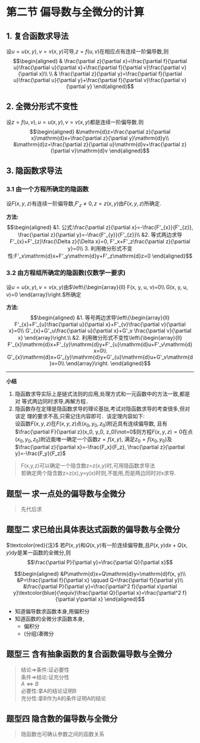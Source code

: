 # 第二节 偏导数与全微分的计算

## 1. 复合函数求导法
设$u=u(x, y), v=v(x, y)$可导,$z=f(u,v)$在相应点有连续一阶偏导数,则
$$\begin{aligned}
& \frac{\partial z}{\partial x}=\frac{\partial f}{\partial u}\frac{\partial u}{\partial x}+\frac{\partial f}{\partial v}\frac{\partial v}{\partial x}\\
\\
& \frac{\partial z}{\partial y}=\frac{\partial f}{\partial u}\frac{\partial u}{\partial y}+\frac{\partial f}{\partial v}\frac{\partial v}{\partial y}
\end{aligned}$$

## 2. 全微分形式不变性
设$z=f(u, v), u=u(x, y), v=v(x, y)$都是连续一阶偏导数.则
$$\begin{aligned}
&\mathrm{d}z=\frac{\partial z}{\partial x}\mathrm{d}x+\frac{\partial z}{\partial y}\mathrm{d}y\\
&\mathrm{d}z=\frac{\partial z}{\partial u}\mathrm{d}v+\frac{\partial z}{\partial v}\mathrm{d}v
\end{aligned}$$

## 3. 隐函数求导法
### 3.1 由一个方程所确定的隐函数 
设$F(x, y, z)$有连续一阶偏导数,$F'_z\not=0, z=z(x, y)$由$F(x, y, z)$所确定.

**方法:**  
$$\begin{aligned}
&1. 公式:\frac{\partial z}{\partial x}=-\frac{F'_{x}}{F'_{z}}, \frac{\partial z}{\partial y}=-\frac{F'_{y}}{F'_{z}}\\
&2. 等式两边求导F'_{x}+F'_{z}\frac{\Delta z}{\Delta x}=0, F'_x+F'_z\frac{\partial z}{\partial y}=0\\
3. 利用微分形式不变性:F'_x\mathrm{d}x+F'_y\mathrm{d}y+F'_z\mathrm{d}z=0
\end{aligned}$$

### 3.2 由方程组所确定的隐函数(仅数学一要求)
设$u=u(x, y), v=v(x, y)$由$\left\{\begin{array}{ll}
F(x, y, u, v)=0\\
G(x, y, u, v)=0
\end{array}\right.$所确定

**方法:** 
$$\begin{aligned}
&1. 等号两边求导\left\{\begin{array}{ll}
F'_{x}+F'_{u}\frac{\partial u}{\partial x}+F'_{v}\frac{\partial v}{\partial x}=0\\
G'_{x}+G'_u\frac{\partial u}{\partial x}+G'_v \frac{\partial v}{\partial x}
\end{array}\right.\\
&2. 利用微分形式不变性\left\{\begin{array}{ll}
F'_{x}\mathrm{d}x+F'_{y}\mathrm{d}y+F'_{u}\mathrm{d}u+F'_v\mathrm{d}x=0\\
G'_{x}\mathrm{d}x+G'_{y}\mathrm{d}y+G'_{u}\mathrm{d}u+G'_v\mathrm{d}x=0\\
\end{array}\right.
\end{aligned}$$

---

**小结**

1. 隐函数求导实际上是链式法则的应用,处理方式和一元函数中的方法一致,都是对 等式两边同时求导,再解方程．
2. 隐函数存在定理是隐函数求导的理论基拙,考试对隐函数求导的考查很多,但对该定 理的要求不高,只需记住内容即可．该定理内容如下:  
设函数$F(x,y,z)$在$F(x,y,z)$点$(x_0, y_0, z_0)$附近具有连续偏导数, 且有$\frac{\partial F}{\partial z}(x_0, y_0, z_0)\not=0$则方程$F(x, y, z)=0$在点$(x_0, y_0, z_0)$附近能唯一确定一个函数$z=f(x, y)$, 满足$z_0=f(x_0, y_0)$及$\frac{\partial z}{\partial x}=-\frac{F_x}{F_z}, \frac{\partial z}{\partial y}=-\frac{F_y}{F_z}$

> F(x,y,z)可以确定一个隐含数z=z(x,y)时,可用隐函数求导法  
> 若确定两个隐含数z=z(x),y=y(x)时则,不能用,而是两边同时对x求导.
> 

## 题型一 求一点处的偏导数与全微分

> 先代后求
> 

## 题型二 求已给出具体表达式函数的偏导数与全微分

$\textcolor{red}{注}$ 
若$P(x, y)$和$Q(x, y)$有一阶连续偏导数,且$P(x, y)\mathrm{d}x+Q(x, y)\mathrm{d}y$是某一函数的全微分,则
$$\frac{\partial P}{\partial y}=\frac{\partial Q}{\partial x}$$

$$\begin{aligned}
&P\mathrm{d}x+Q\mathrm{d}y=\mathrm{d}f(x, y)\\
&P=\frac{\partial f}{\partial x} \qquad Q=\frac{\partial f}{\partial y}\\
&\frac{\partial P}{\partial y}=\frac{\partial^2 f}{\partial x\partial y}\textcolor{blue}{\equiv}\frac{\partial Q}{\partial x}=\frac{\partial^2 f}{\partial y\partial x}
\end{aligned}$$

- 知道偏导数求函数本身,用偏积分
- 知道函数的全微分求函数本身,
    - 偏积分
    - (分组)凑微分

## 题型三 含有抽象函数的复合函数偏导数与全微分

> 结论⇒条件:证必要性  
> 条件⇒结论:证充分性  
> $A\Leftrightarrow B$  
> 必要性:拿A的结论证明B  
> 充分性:拿B作为A的条件证明A的结论
> 

## 题型四 隐含数的偏导数与全微分

> 隐函数也可确认参数之间的函数关系
> 
